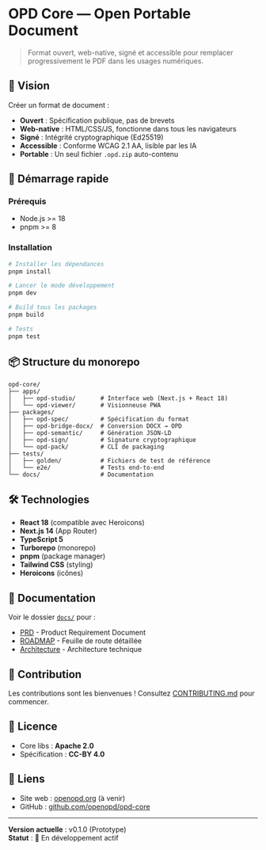 # OPD Core — Open Portable Document

> Format ouvert, web-native, signé et accessible pour remplacer progressivement le PDF dans les usages numériques.

## 🎯 Vision

Créer un format de document :
- **Ouvert** : Spécification publique, pas de brevets
- **Web-native** : HTML/CSS/JS, fonctionne dans tous les navigateurs
- **Signé** : Intégrité cryptographique (Ed25519)
- **Accessible** : Conforme WCAG 2.1 AA, lisible par les IA
- **Portable** : Un seul fichier `.opd.zip` auto-contenu

## 🚀 Démarrage rapide

### Prérequis

- Node.js >= 18
- pnpm >= 8

### Installation

```bash
# Installer les dépendances
pnpm install

# Lancer le mode développement
pnpm dev

# Build tous les packages
pnpm build

# Tests
pnpm test
```

## 📦 Structure du monorepo

```
opd-core/
├── apps/
│   ├── opd-studio/       # Interface web (Next.js + React 18)
│   └── opd-viewer/       # Visionneuse PWA
├── packages/
│   ├── opd-spec/         # Spécification du format
│   ├── opd-bridge-docx/  # Conversion DOCX → OPD
│   ├── opd-semantic/     # Génération JSON-LD
│   ├── opd-sign/         # Signature cryptographique
│   └── opd-pack/         # CLI de packaging
├── tests/
│   ├── golden/           # Fichiers de test de référence
│   └── e2e/              # Tests end-to-end
└── docs/                 # Documentation
```

## 🛠️ Technologies

- **React 18** (compatible avec Heroicons)
- **Next.js 14** (App Router)
- **TypeScript 5**
- **Turborepo** (monorepo)
- **pnpm** (package manager)
- **Tailwind CSS** (styling)
- **Heroicons** (icônes)

## 📖 Documentation

Voir le dossier [`docs/`](./docs/) pour :
- [PRD](./docs/PRD.md) - Product Requirement Document
- [ROADMAP](./docs/ROADMAP.md) - Feuille de route détaillée
- [Architecture](./docs/architecture.md) - Architecture technique

## 🤝 Contribution

Les contributions sont les bienvenues ! Consultez [CONTRIBUTING.md](./CONTRIBUTING.md) pour commencer.

## 📜 Licence

- Core libs : **Apache 2.0**
- Spécification : **CC-BY 4.0**

## 🔗 Liens

- Site web : [openopd.org](https://openopd.org) (à venir)
- GitHub : [github.com/openopd/opd-core](https://github.com/openopd/opd-core)

---

**Version actuelle** : v0.1.0 (Prototype)  
**Statut** : 🚧 En développement actif

